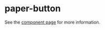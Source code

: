 paper-button
===================

See the [component page](https://www.polymer-project.org/docs/elements/paper-elements.html#paper-button) for more information.
